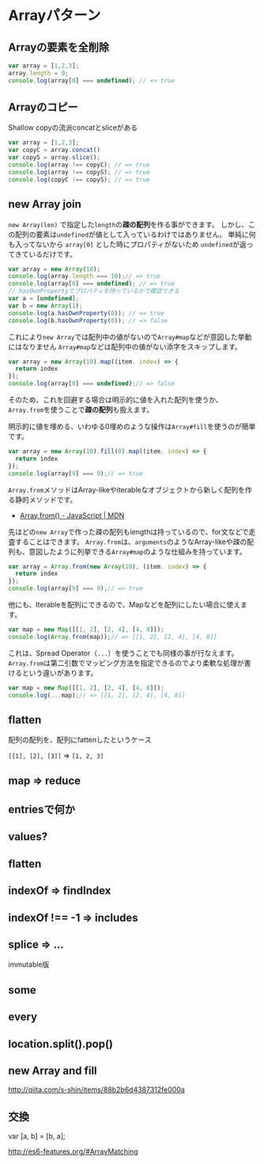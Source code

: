 # Arrayパターン

## Arrayの要素を全削除

```js
var array = [1,2,3];
array.length = 0;
console.log(array[0] === undefined); // => true
```

## Arrayのコピー

Shallow copyの流派concatとsliceがある

```js
var array = [1,2,3];
var copyC = array.concat()
var copyS = array.slice();
console.log(array !== copyC); // => true
console.log(array !== copyS); // => true
console.log(copyC !== copyS); // => true
```

## new Array join

`new Array(len)` で指定した`length`の**疎の配列**を作る事ができます。
しかし、この配列の要素は`undefined`が値として入っているわけではありません。
単純に何も入ってないから `array[0]` とした時にプロパティがないため `undefined`が返ってきているだけです。

```js
var array = new Array(10);
console.log(array.length === 10);// => true
console.log(array[0] === undefined); // => true
// hasOwnPropertyでプロパティを持っているかで確認できる
var a = [undefined];
var b = new Array(1);
console.log(a.hasOwnProperty(0)); // => true
console.log(b.hasOwnProperty(0)); // => false
```

これにより`new Array`では配列中の値がないので`Array#map`などが意図した挙動にはなりません
`Array#map`などは配列中の値がない添字をスキップします。

```js
var array = new Array(10).map((item. index) => {
  return index
});
console.log(array[0] === undefined);// => false
```

そのため、これを回避する場合は明示的に値を入れた配列を使うか、
`Array.from`を使うことで**疎の配列**も扱えます。

明示的に値を埋める、いわゆる0埋めのような操作は`Array#fill`を使うのが簡単です。

```js
var array = new Array(10).fill(0).map((item. index) => {
  return index
});
console.log(array[9] === 9);// => true
```

`Array.from`メソッドはArray-likeやiterableなオブジェクトから新しく配列を作る静的メソッドです。

- [Array.from() - JavaScript | MDN](https://developer.mozilla.org/ja/docs/Web/JavaScript/Reference/Global_Objects/Array/from "Array.from() - JavaScript | MDN")

先ほどの`new Array`で作った疎の配列もlengthは持っているので、for文などで走査することはできます。
`Array.from`は、`arguments`のようなArray-likeや疎の配列も、意図したように列挙できる`Array#map`のような仕組みを持っています。

```js
var array = Array.from(new Array(10), (item. index) => {
  return index
});
console.log(array[9] === 9);// => true
```

他にも、Iterableを配列にできるので、Mapなどを配列にしたい場合に使えます。

```js
var map = new Map([[1, 2], [2, 4], [4, 8]]);
console.log(Array.from(map));// => [[1, 2], [2, 4], [4, 8]]
```

これは、Spread Operator（`...`）を使うことでも同様の事が行なえます。
`Array.from`は第二引数でマッピング方法を指定できるのでより柔軟な処理が書けるという違いがあります。

```js
var map = new Map([[1, 2], [2, 4], [4, 8]]);
console.log(...map);// => [[1, 2], [2, 4], [4, 8]]
```

## flatten

配列の配列を、配列にfattenしたというケース

`[[1], [2], [3]]` => `[1, 2, 3]`

## map => reduce

## entriesで何か

## values?

## flatten

## indexOf => findIndex

## indexOf !== -1 => includes

## splice => ...

immutable版

## some

## every

## location.split().pop()

## new Array and fill 

http://qiita.com/s-shin/items/88b2b6d4387312fe000a

## 交換

var [a, b] = [b, a];

http://es6-features.org/#ArrayMatching
